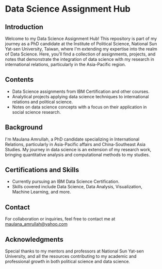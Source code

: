 # Data Science Assignment Hub

## Introduction
Welcome to my Data Science Assignment Hub! This repository is part of my journey as a PhD candidate at the Institute of Political Science, National Sun Yat-sen University, Taiwan, where I'm extending my expertise into the realm of Data Science. Here, you'll find a collection of assignments, projects, and notes that demonstrate the integration of data science with my research in international relations, particularly in the Asia-Pacific region.

## Contents
- Data Science assignments from IBM Certification and other courses.
- Analytical projects applying data science techniques to international relations and political science.
- Notes on data science concepts with a focus on their application in social science research.

## Background
I'm Maulana Amrullah, a PhD candidate specializing in International Relations, particularly in Asia-Pacific affairs and China-Southeast Asia Studies. My journey in data science is an extension of my research work, bringing quantitative analysis and computational methods to my studies.

## Certifications and Skills
- Currently pursuing an IBM Data Science Certification.
- Skills covered include Data Science, Data Analysis, Visualization, Machine Learning, and more.

## Contact
For collaboration or inquiries, feel free to contact me at maulana_amrullah@yahoo.com

## Acknowledgments
Special thanks to my mentors and professors at National Sun Yat-sen University, and all the resources contributing to my academic and professional growth in both political science and data science.
